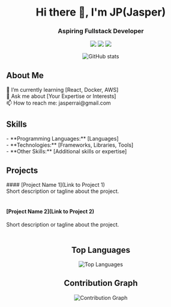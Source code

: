 <h1 align="center">Hi there 👋, I'm JP(Jasper)</h1>
<h3 align="center">Aspiring Fullstack Developer</h3>

<p align="center">
  <a href="Your LinkedIn profile link"><img src="https://img.shields.io/badge/-LinkedIn-blue?style=flat&logo=Linkedin&logoColor=white"></a>
  <a href="Your portfolio or blog link"><img src="https://img.shields.io/badge/-Portfolio-blueviolet"></a>
  <a href="Your Twitter profile link"><img src="https://img.shields.io/badge/-Twitter-1da1f2?style=flat&logo=twitter&logoColor=white"></a>
</p>

<p align="center">
  <img src="https://github-readme-stats.vercel.app/api?username=NePz&show_icons=true&theme=radical" alt="GitHub stats">
</p>

<div align="center">
  <div style="max-width: 800px; text-align: left; margin: 0 auto;">

## About Me
<p>
  🌱 I’m currently learning [React, Docker, AWS]<br>
  💬 Ask me about [Your Expertise or Interests]<br>
  📫 How to reach me: jasperrai@gmail.com
</p>

## Skills
<p>
  - **Programming Languages:** [Languages]<br>
  - **Technologies:** [Frameworks, Libraries, Tools]<br>
  - **Other Skills:** [Additional skills or expertise]
</p>

## Projects
<p>
  #### [Project Name 1](Link to Project 1)<br>
  Short description or tagline about the project.<br><br>

  #### [Project Name 2](Link to Project 2)<br>
  Short description or tagline about the project.<br><br>
</p>

<!-- Add more sections as needed -->

  </div>
</div>

<h2 align="center">Top Languages</h2>
<p align="center">
  <img src="https://github-readme-stats.vercel.app/api/top-langs/?username=NePz&layout=compact" alt="Top Languages">
</p>

<h2 align="center">Contribution Graph</h2>
<p align="center">
  <img src="https://activity-graph.herokuapp.com/graph?username=NePz" alt="Contribution Graph">
</p>

<!-- Feel free to add more sections, achievements, or customizations! -->
